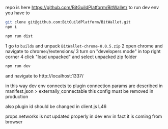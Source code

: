 repo is here
https://github.com/BitGuildPlatform/BitWallet/
to run dev env you have to

```bash
git clone git@github.com:BitGuildPlatform/BitWallet.git
npm i
```

```bash
npm run dist
```

1 go to `builds` and unpack `BitWallet-chrome-0.0.5.zip`
2 open chrome and navigate to chrome://extensions/
3 turn on "developers mode" in top right corner
4 click "load unpacked" and select unpacked zip folder

```bash
npm run dev
```

and navigate to http://localhost:1337/

in this way dev env connects to plugin
connection params are described in 
manifest.json > externally_connectable
this config must be removed in production

also plugin id should be changed in client.js L46

props.networks is not updated properly in dev env
in fact it is coming from browser


